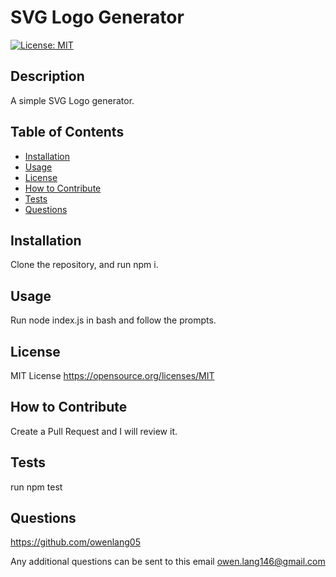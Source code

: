 # SVG Logo Generator
[![License: MIT](https://img.shields.io/badge/License-MIT-yellow.svg)](https://opensource.org/licenses/MIT)

## Description

A simple SVG Logo generator.

## Table of Contents

- [Installation](#installation)
- [Usage](#usage)
- [License](#license)
- [How to Contribute](#how-to-contribute)
- [Tests](#tests)
- [Questions](#questions)

## Installation

Clone the repository, and run npm i.

## Usage

Run node index.js in bash and follow the prompts.

## License 

MIT License
https://opensource.org/licenses/MIT

## How to Contribute

Create a Pull Request and I will review it.

## Tests

run npm test

## Questions

https://github.com/owenlang05

Any additional questions can be sent to this email owen.lang146@gmail.com
